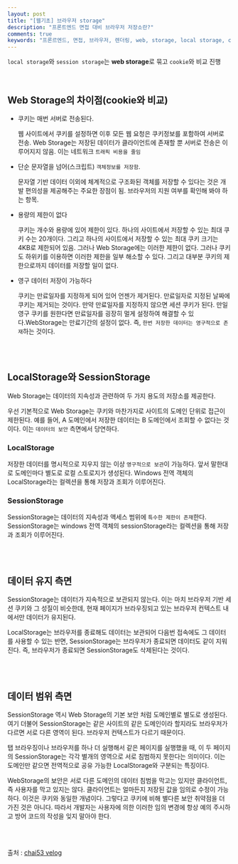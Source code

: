 ```yaml
---
layout: post
title: "[웹기초] 브라우저 storage"
description: "프론트엔드 면접 대비 브라우저 저장소란?"
comments: true
keywords: "프론르엔드, 면접, 브라우저, 렌더링, web, storage, local storage, cookie, session storage"
---
```


`local storage`와 `session storage`는 **web storage**로 묶고 `cookie`와 비교 진행

<br/>

## Web Storage의 차이점(cookie와 비교)

- 쿠키는 매번 서버로 전송된다.

  웹 사이트에서 쿠키를 설정하면 이후 모든 웹 요청은 쿠키정보를 포함하여 서버로 전송. Web Storage는 저장된 데이터가 클라이언트에 존재할 뿐 서버로 전송은 이루어지지 않음. 이는 네트워크 `트래픽 비용을 줄임`

- 단순 문자열을 넘어(스크립트) `객체정보를 저장함`.

  문자열 기반 데이터 이외에 체계적으로 구조화된 객체를 저장할 수 있다는 것은 개발 편의성을 제공해주는 주요한 장점이 됨. 브라우저의 지원 여부를 확인해 봐야 하는 항목.

- 용량의 제한이 없다

  쿠키는 개수와 용량에 있어 제한이 있다. 하나의 사이트에서 저장할 수 있는 최대 쿠키 수는 20개이다. 그리고 하나의 사이트에서 저장할 수 있는 최대 쿠키 크기는 4KB로 제한되어 있음. 그러나 Web Storage에는 이러한 제한이 없다. 그러나 쿠키도 하위키를 이용하면 이러한 제한을 일부 해소할 수 있다. 그리고 대부분 쿠키의 제한으로까지 데이터를 저장할 일이 없다.

- 영구 데이터 저장이 가능하다

  쿠키는 만료일자를 지정하게 되어 있어 언젠가 제거된다. 만료일자로 지정된 날짜에 쿠키는 제거되는 것이다. 만약 만료일자를 지정하지 않으면 세션 쿠키가 된다. 만일 영구 쿠키를 원한다면 만료일자를 굉장히 멀게 설정하여 해결할 수 있다.WebStorage는 만료기간의 설정이 없다. 즉, `한번 저장한 데이터는 영구적으로 존재`하는 것이다.

<br/>
<br/>

## LocalStorage와 SessionStorage

Web Storage는 데이터의 지속성과 관련하여 두 가지 용도의 저장소를 제공한다.

우선 기본적으로 Web Storage는 쿠키와 마찬가지로 사이트의 도메인 단위로 접근이 제한된다. 예를 들어, A 도메인에서 저장한 데이터는 B 도메인에서 조회할 수 없다는 것이다. 이는 `데이터의 보안` 측면에서 당연하다.

### LocalStorage

저장한 데이터를 명시적으로 지우지 않는 이상 `영구적으로 보관`이 가능하다. 앞서 말한대로 도메인마다 별도로 로컬 스토로지가 생성된다. Windows 전역 객체의 LocalStorage라는 컬렉션을 통해 저장과 조회가 이루어진다.

### SessionStorage

SessionStorage는 데이터의 지속성과 액세스 범위에 `특수한 제한이 존재`한다. SessionStorage는 windows 전역 객체의 sessionStorage라는 컬렉션을 통해 저장과 조회가 이루어진다.

<br/>
<br/>

## 데이터 유지 측면

SessionStorage는 데이터가 지속적으로 보관되지 않는다. 이는 마치 브라우저 기반 세션 쿠키와 그 성질이 비슷한데, 현재 페이지가 브라우징되고 있는 브라우저 컨텍스트 내에서만 데이터가 유지된다.

LocalStorage는 브라우저를 종료해도 데이터는 보관되어 다음번 접속에도 그 데이터를 사용할 수 있는 반면, SessionStorage는 브라우저가 종료되면 데이터도 같이 지워진다. 즉, 브라우저가 종료되면 SessionStorage도 삭제된다는 것이다.

<br/>
<br/>

## 데이터 범위 측면

SessionStorage 역시 Web Storage의 기본 보안 처럼 도메인별로 별도로 생성된다. 여기 더불어 SessionStorage는 같은 사이트의 같은 도메인이라 할지라도 브라우저가 다르면 서로 다른 영역이 된다. 브라우저 컨텍스트가 다르기 때문이다.

탭 브라우징이나 브라우저를 하나 더 실행해서 같은 페이지를 실행했을 때, 이 두 페이지의 SessionStorage는 각각 별개의 영역으로 서로 침범하지 못한다는 의미이다. 이는 도메인만 같으면 전역적으로 공유 가능한 LocalStorage와 구분되는 특징이다.

WebStorage의 보안은 서로 다른 도메인의 데이터 침범을 막고는 있지만 클라이언트, 즉 사용자를 막고 있지는 않다. 클라이언트는 얼마든지 저장된 값을 임의로 수정이 가능하다. 이것은 쿠키와 동일한 개념이다. 그렇다고 쿠키에 비해 별다른 보안 취약점을 더 가진 것은 아니다. 따라서 개발자는 사용자에 의한 이러한 임의 변경에 항상 예의 주시하고 방어 코드의 작성을 잊지 말아야 한다.

<br/>
<br/>

출처 : [chai53 velog](https://velog.io/@ejchaid/localstorage-sessionstorage-cookie%EC%9D%98-%EC%B0%A8%EC%9D%B4%EC%A0%90)
